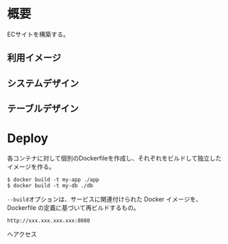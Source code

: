# 概要
ECサイトを構築する。

## 利用イメージ

## システムデザイン

## テーブルデザイン

# Deploy

各コンテナに対して個別のDockerfileを作成し、それぞれをビルドして独立したイメージを作る。

```
$ docker build -t my-app ./app
$ docker build -t my-db ./db
```
`--build`オプションは、サービスに関連付けられた Docker イメージを、Dockerfile の定義に基づいて再ビルドするもの。



```
http://xxx.xxx.xxx.xxx:8080
```
へアクセス

# 